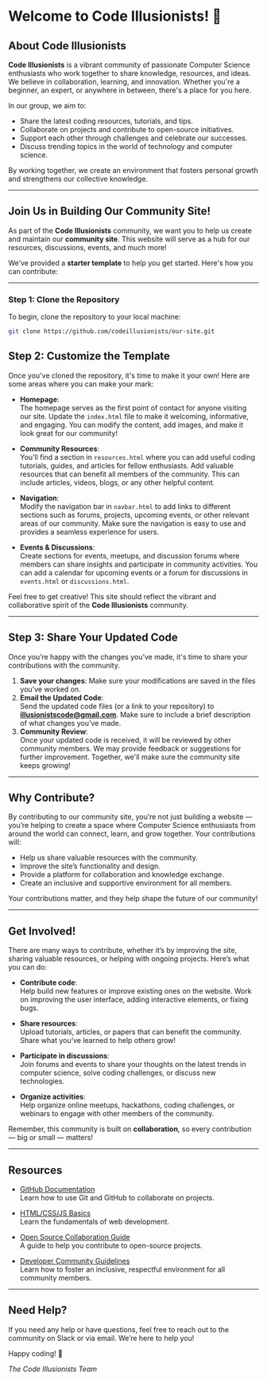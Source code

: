 # Welcome to Code Illusionists! 🌟

## About Code Illusionists

**Code Illusionists** is a vibrant community of passionate Computer Science enthusiasts who work together to share knowledge, resources, and ideas. We believe in collaboration, learning, and innovation. Whether you're a beginner, an expert, or anywhere in between, there's a place for you here.

In our group, we aim to:
- Share the latest coding resources, tutorials, and tips.
- Collaborate on projects and contribute to open-source initiatives.
- Support each other through challenges and celebrate our successes.
- Discuss trending topics in the world of technology and computer science.

By working together, we create an environment that fosters personal growth and strengthens our collective knowledge.

---

## Join Us in Building Our Community Site!

As part of the **Code Illusionists** community, we want you to help us create and maintain our **community site**. This website will serve as a hub for our resources, discussions, events, and much more!

We’ve provided a **starter template** to help you get started. Here's how you can contribute:

---

### Step 1: Clone the Repository

To begin, clone the repository to your local machine:

```bash
git clone https://github.com/codeillusionists/our-site.git
```


## Step 2: Customize the Template

Once you've cloned the repository, it's time to make it your own! Here are some areas where you can make your mark:

- **Homepage**:  
  The homepage serves as the first point of contact for anyone visiting our site. Update the `index.html` file to make it welcoming, informative, and engaging. You can modify the content, add images, and make it look great for our community!

- **Community Resources**:  
  You’ll find a section in `resources.html` where you can add useful coding tutorials, guides, and articles for fellow enthusiasts. Add valuable resources that can benefit all members of the community. This can include articles, videos, blogs, or any other helpful content.

- **Navigation**:  
  Modify the navigation bar in `navbar.html` to add links to different sections such as forums, projects, upcoming events, or other relevant areas of our community. Make sure the navigation is easy to use and provides a seamless experience for users.

- **Events & Discussions**:  
  Create sections for events, meetups, and discussion forums where members can share insights and participate in community activities. You can add a calendar for upcoming events or a forum for discussions in `events.html` or `discussions.html`.

Feel free to get creative! This site should reflect the vibrant and collaborative spirit of the **Code Illusionists** community.

---

## Step 3: Share Your Updated Code

Once you’re happy with the changes you’ve made, it's time to share your contributions with the community.

1. **Save your changes**: Make sure your modifications are saved in the files you've worked on.
2. **Email the Updated Code**:  
   Send the updated code files (or a link to your repository) to **illusionistscode@gmail.com**. Make sure to include a brief description of what changes you’ve made.
3. **Community Review**:  
   Once your updated code is received, it will be reviewed by other community members. We may provide feedback or suggestions for further improvement. Together, we'll make sure the community site keeps growing!

---

## Why Contribute?

By contributing to our community site, you’re not just building a website — you’re helping to create a space where Computer Science enthusiasts from around the world can connect, learn, and grow together. Your contributions will:

- Help us share valuable resources with the community.
- Improve the site’s functionality and design.
- Provide a platform for collaboration and knowledge exchange.
- Create an inclusive and supportive environment for all members.

Your contributions matter, and they help shape the future of our community!

---

## Get Involved!

There are many ways to contribute, whether it’s by improving the site, sharing valuable resources, or helping with ongoing projects. Here’s what you can do:

- **Contribute code**:  
  Help build new features or improve existing ones on the website. Work on improving the user interface, adding interactive elements, or fixing bugs.

- **Share resources**:  
  Upload tutorials, articles, or papers that can benefit the community. Share what you’ve learned to help others grow!

- **Participate in discussions**:  
  Join forums and events to share your thoughts on the latest trends in computer science, solve coding challenges, or discuss new technologies.

- **Organize activities**:  
  Help organize online meetups, hackathons, coding challenges, or webinars to engage with other members of the community.

Remember, this community is built on **collaboration**, so every contribution — big or small — matters!

---

## Resources

- [GitHub Documentation](https://docs.github.com/en/github)  
  Learn how to use Git and GitHub to collaborate on projects.

- [HTML/CSS/JS Basics](https://www.freecodecamp.org/)  
  Learn the fundamentals of web development.

- [Open Source Collaboration Guide](https://opensource.guide/)  
  A guide to help you contribute to open-source projects.

- [Developer Community Guidelines](https://www.codeofconduct.org/)  
  Learn how to foster an inclusive, respectful environment for all community members.

---

## Need Help?

If you need any help or have questions, feel free to reach out to the community on Slack or via email. We’re here to help you!

Happy coding! 🚀

*The Code Illusionists Team*
